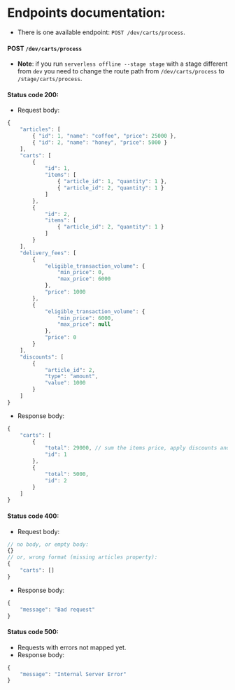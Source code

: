 # Endpoints documentation:
- There is one available endpoint: `POST /dev/carts/process`.
#### **POST** `/dev/carts/process`
- **Note**: if you run `serverless offline --stage stage` with a stage different from `dev` you need to change the route path from `/dev/carts/process` to `/stage/carts/process`.
#### **Status code 200:**
- Request body:
```javascript
{
    "articles": [
        { "id": 1, "name": "coffee", "price": 25000 },
        { "id": 2, "name": "honey", "price": 5000 }
    ],
    "carts": [
        {
            "id": 1,
            "items": [
                { "article_id": 1, "quantity": 1 },
                { "article_id": 2, "quantity": 1 }
            ]
        },
		{
            "id": 2,
            "items": [
                { "article_id": 2, "quantity": 1 }
            ]
        }
	],
	"delivery_fees": [
		{
			"eligible_transaction_volume": {
				"min_price": 0,
				"max_price": 6000
			},
			"price": 1000
		},
		{
			"eligible_transaction_volume": {
				"min_price": 6000,
				"max_price": null
			},
			"price": 0
		}
	],
    "discounts": [
        {
            "article_id": 2,
            "type": "amount",
            "value": 1000
        }
    ]
}
```
- Response body:
```javascript
{
    "carts": [
        {
            "total": 29000, // sum the items price, apply discounts and apply shipping fee
            "id": 1
        },
        {
            "total": 5000,
            "id": 2
        }
    ]
}
```
#### **Status code 400:**
- Request body:
```javascript
// no body, or empty body:
{}
// or, wrong format (missing articles property):
{
    "carts": []
}
```
- Response body:
```javascript
{
    "message": "Bad request"
}
```

#### **Status code 500:**
- Requests with errors not mapped yet.
- Response body:
```javascript
{
    "message": "Internal Server Error"
}
```
